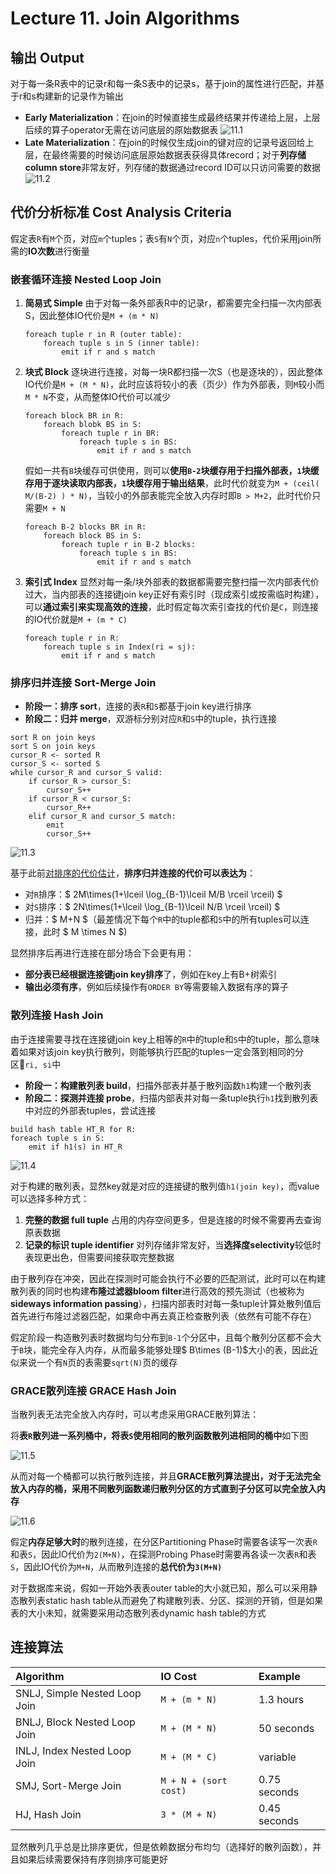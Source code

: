 # Lecture 11. Join Algorithms

## 输出 Output

对于每一条R表中的记录r和每一条S表中的记录s，基于join的属性进行匹配，并基于r和s构建新的记录作为输出

- **Early Materialization**：在join的时候直接生成最终结果并传递给上层，上层后续的算子operator无需在访问底层的原始数据表
  ![11.1](images/11.1.png)
- **Late Materialization**：在join的时候仅生成join的键对应的记录号返回给上层，在最终需要的时候访问底层原始数据表获得具体record；对于**列存储column store**非常友好，列存储的数据通过record ID可以只访问需要的数据
  ![11.2](images/11.2.png)

## 代价分析标准 Cost Analysis Criteria

假定表`R`有`M`个页，对应`m`个tuples；表`S`有`N`个页，对应`n`个tuples，代价采用join所需的**IO次数**进行衡量

### 嵌套循环连接 Nested Loop Join

1. **简易式 Simple**
    由于对每一条外部表R中的记录r，都需要完全扫描一次内部表S，因此整体IO代价是`M + (m * N)`

    ```text
    foreach tuple r in R (outer table):
        foreach tuple s in S (inner table):
            emit if r and s match
    ```

2. **块式 Block**
    逐块进行连接，对每一块R都扫描一次S（也是逐块的），因此整体IO代价是`M + (M * N)`，此时应该将较小的表（页少）作为外部表，则`M`较小而`M * N`不变，从而整体IO代价可以减少

    ```text
    foreach block BR in R:
        foreach blobk BS in S:
            foreach tuple r in BR:
                foreach tuple s in BS:
                    emit if r and s match
    ```

    假如一共有`B`块缓存可供使用，则可以**使用`B-2`块缓存用于扫描外部表，`1`块缓存用于逐块读取内部表，`1`块缓存用于输出结果**，此时代价就变为`M + (ceil( M/(B-2) ) * N)`，当较小的外部表能完全放入内存时即`B > M+2`，此时代价只需要`M + N`

    ```text
    foreach B-2 blocks BR in R:
        foreach block BS in S:
            foreach tuple r in B-2 blocks:
                foreach tuple s in BS:
                    emit if r and s match
    ```

3. **索引式 Index**
    显然对每一条/块外部表的数据都需要完整扫描一次内部表代价过大，当内部表的连接键join key正好有索引时（现成索引或按需临时构建），可以**通过索引来实现高效的连接**，此时假定每次索引查找的代价是`C`，则连接的IO代价就是`M + (m * C)`

    ```text
    foreach tuple r in R:
        foreach tuple s in Index(ri = sj):
            emit if r and s match
    ```

### 排序归并连接 Sort-Merge Join

- **阶段一：排序 sort**，连接的表`R`和`S`都基于join key进行排序
- **阶段二：归并 merge**，双游标分别对应`R`和`S`中的tuple，执行连接

```text
sort R on join keys
sort S on join keys
cursor_R <- sorted R
cursor_S <- sorted S
while cursor_R and cursor_S valid:
    if cursor_R > cursor_S:
        cursor_S++
    if cursor_R < cursor_S:
        cursor_R++
    elif cursor_R and cursor_S match:
        emit
        cursor_S++
```

![11.3](images/11.3.png)

基于此前[对排序的代价估计](10.Sorting_Aggregation.md#多路归并)，**排序归并连接的代价可以表达为**：

- 对`R`排序：$ 2M\times(1+\lceil \log_{B-1}\lceil M/B \rceil \rceil) $
- 对`S`排序：$ 2N\times(1+\lceil \log_{B-1}\lceil N/B \rceil \rceil) $
- 归并：$ M+N $（最差情况下每个`R`中的tuple都和`S`中的所有tuples可以连接，此时 $ M \times N $)

显然排序后再进行连接在部分场合下会更有用：

- **部分表已经根据连接键join key排序**了，例如在key上有B+树索引
- **输出必须有序**，例如后续操作有`ORDER BY`等需要输入数据有序的算子

### 散列连接 Hash Join

由于连接需要寻找在连接键join key上相等的`R`中的tuple和`S`中的tuple，那么意味着如果对该join key执行散列，则能够执行匹配的tuples一定会落到相同的分区`ri, si`中

- **阶段一：构建散列表 build**，扫描外部表并基于散列函数`h1`构建一个散列表
- **阶段二：探测并连接 probe**，扫描内部表并对每一条tuple执行`h1`找到散列表中对应的外部表tuples，尝试连接

```text
build hash table HT_R for R:
foreach tuple s in S:
    emit if h1(s) in HT_R
```

![11.4](images/11.4.png)

对于构建的散列表，显然key就是对应的连接键的散列值`h1(join key)`，而value可以选择多种方式：

1. **完整的数据 full tuple**
   占用的内存空间更多，但是连接的时候不需要再去查询原表数据
2. **记录的标识 tuple identifier**
   对列存储非常友好，当**选择度selectivity**较低时表现更出色，但需要间接获取完整数据

由于散列存在冲突，因此在探测时可能会执行不必要的匹配测试，此时可以在构建散列表的同时也构建**布隆过滤器bloom filter**进行高效的预先测试（也被称为**sideways information passing**），扫描内部表时对每一条tuple计算处散列值后首先进行布隆过滤器匹配，如果命中再去真正检查散列表（依然有可能不存在）

假定阶段一构造散列表时数据均匀分布到`B-1`个分区中，且每个散列分区都不会大于`B`块，能完全存入内存，从而最多能够处理$ B\times (B-1)$大小的表，因此近似来说一个有`N`页的表需要`sqrt(N)`页的缓存

### GRACE散列连接 GRACE Hash Join

当散列表无法完全放入内存时，可以考虑采用GRACE散列算法：

将**表`R`散列进一系列桶中，将表`S`使用相同的散列函数散列进相同的桶中**如下图

![11.5](images/11.5.png)

从而对每一个桶都可以执行散列连接，并且**GRACE散列算法提出，对于无法完全放入内存的桶，采用不同散列函数递归散列分区的方式直到子分区可以完全放入内存**

![11.6](images/11.6.png)

假定**内存足够大时**的散列连接，在分区Partitioning Phase时需要各读写一次表`R`和表`S`，因此IO代价为`2(M+N)`，在探测Probing Phase时需要再各读一次表`R`和表`S`，因此IO代价为`M+N`，从而散列连接的**总代价为`3(M+N)`**

对于数据库来说，假如一开始外表表outer table的大小就已知，那么可以采用静态散列表static hash table从而避免了构建散列表、分区、探测的开销，但是如果表的大小未知，就需要采用动态散列表dynamic hash table的方式

## 连接算法

|Algorithm|IO Cost|Example|
|:-|:-|:-|
|SNLJ, Simple Nested Loop Join| `M + (m * N)`|1.3 hours|
|BNLJ, Block Nested Loop Join| `M + (M * N)`|50 seconds|
|INLJ, Index Nested Loop Join| `M + (M * C)`|variable|
|SMJ, Sort-Merge Join| `M + N + (sort cost)`|0.75 seconds|
|HJ, Hash Join|`3 * (M + N)`|0.45 seconds|

显然散列几乎总是比排序更优，但是依赖数据分布均匀（选择好的散列函数），并且如果后续需要保持有序则排序可能更好
